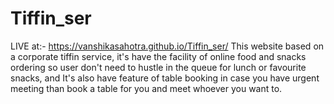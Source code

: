 # Tiffin_ser
LIVE at:- https://vanshikasahotra.github.io/Tiffin_ser/
This website based on a corporate tiffin service, it's have the facility of online food and snacks ordering so user don't need to hustle in the queue for lunch or favourite snacks, and It's also have feature of table booking in case you have urgent meeting than book a table for you and meet whoever you want to.
